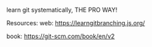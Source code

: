 learn git systematically, THE PRO WAY!

Resources:
web:
https://learngitbranching.js.org/

book:
https://git-scm.com/book/en/v2